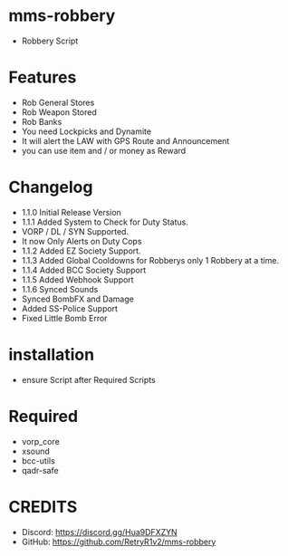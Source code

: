 # mms-robbery

- Robbery Script

# Features
 
- Rob General Stores
- Rob Weapon Stored         
- Rob Banks
- You need Lockpicks and Dynamite
- It will alert the LAW with GPS Route and Announcement
- you can use item and / or money as Reward

# Changelog

- 1.1.0 Initial Release Version
- 1.1.1 Added System to Check for Duty Status.
- VORP / DL / SYN Supported.
- It now Only Alerts on Duty Cops
- 1.1.2 Added EZ Society Support.
- 1.1.3 Added Global Cooldowns for Robberys only 1 Robbery at a time.
- 1.1.4 Added BCC Society Support
- 1.1.5 Added Webhook Support
- 1.1.6 Synced Sounds
- Synced BombFX and Damage
- Added SS-Police Support
- Fixed Little Bomb Error   

# installation 

- ensure Script after Required Scripts

# Required

- vorp_core
- xsound
- bcc-utils
- qadr-safe

# CREDITS
- Discord: https://discord.gg/Hua9DFXZYN
- GitHub: https://github.com/RetryR1v2/mms-robbery